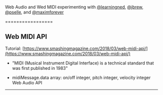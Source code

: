 Web Audio and Wed MIDI experimenting with [@learningned](https://github.com/learningnerd), [@jbrew](https://github.com/jbrew), [@pselle](https://github.com/pselle), and [@maximforever](https://www.github.com/maximforever)

=================



Web MIDI API
------------

Tutorial: [https://www.smashingmagazine.com/2018/03/web-midi-api/](https://www.smashingmagazine.com/2018/03/web-midi-api/)

  - "MIDI (Musical Instrument Digital Interface) is a technical standard that was first published in 1983"

  - midiMessage.data array: on/off integer, pitch integer, velocity integer
Web Audio API
------------


